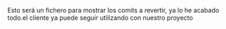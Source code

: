 Esto será un fichero para mostrar los comits a revertir, ya lo he acabado todo.el cliente ya puede seguir utilizando con nuestro proyecto
